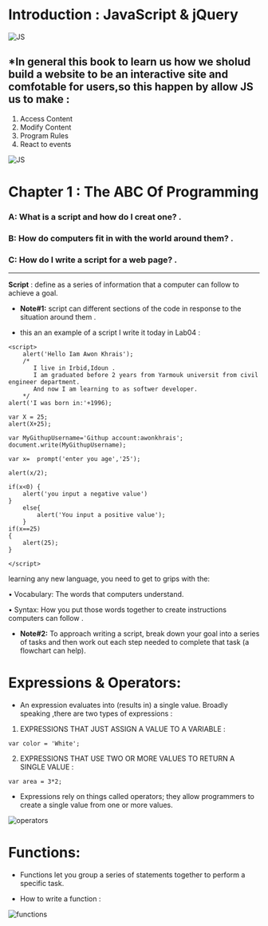 # **Introduction** : **JavaScript & jQuery**

![JS](https://datavisioner.net/wp-content/uploads/2020/04/javascript-illustration.png)
## *In general this book to learn us how we sholud build a website to be an interactive site and comfotable for users,so this happen by allow JS us to make :

1. Access Content
2. Modify Content
3. Program Rules
4. React to events

![JS](https://cdn.educba.com/academy/wp-content/uploads/2019/10/features-of-javascript.png)

# **Chapter 1** : **The ABC Of Programming**

### **A:** What is a script and how do I creat one? .

### **B:** How do computers fit in with the world around them? .

### **C:** How do I write a script for a web page? .

---------------------------
**Script** : define as a series of information that a computer can follow to achieve a goal.

* **Note#1:** script can different sections of the code in response to the situation around them .

* this an an example of a script I write it today in Lab04 :

```
<script>
    alert('Hello Iam Awon Khrais');
    /*
       I live in Irbid,Idoun .
       I am graduated before 2 years from Yarmouk universit from civil engineer department.
       And now I am learning to as softwer developer.
    */
alert('I was born in:'+1996);

var X = 25;
alert(X+25);

var MyGithupUsername='Githup account:awonkhrais';
document.write(MyGithupUsername);

var x=  prompt('enter you age','25');

alert(x/2);

if(x<0) {
    alert('you input a negative value')
}
    else{
        alert('You input a positive value');
    }
if(x==25)
{
    alert(25);
}

</script>
```
learning any new language, you need
to get to grips with the:

• Vocabulary: The words that computers understand.

• Syntax: How you put those words together to create instructions computers can follow .

* **Note#2:** To approach writing a script, break down your goal into a series of tasks and then work out each step needed to complete that task (a flowchart can help).

# **Expressions & Operators:**

* An expression evaluates into (results in) a single value. Broadly speaking ,there are two types of expressions :

1. EXPRESSIONS THAT JUST ASSIGN A VALUE TO A VARIABLE :
```
var color = 'White';
```
2. EXPRESSIONS THAT USE TWO OR MORE VALUES TO RETURN A SINGLE VALUE :
```
var area = 3*2;
```
* Expressions rely on things called operators; they allow programmers to create a single value from one or more 
values. 

![operators](https://data-flair.training/blogs/wp-content/uploads/sites/2/2018/01/Operators-in-Java-DF.jpg)


# **Functions:**
* Functions let you group a series of statements together to perform a specific task.

* How to write a function :

![functions](https://s3.ap-south-1.amazonaws.com/s3.studytonight.com/tutorials/uploads/pictures/1587882057-1.png)
